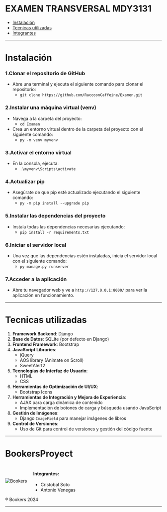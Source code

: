 # EXAMEN TRANSVERSAL MDY3131
- [Instalación](#instalación)
- [Tecnicas utilizadas](#tecnicas-utilizadas)
- [Integrantes](#integrantes)
------------
# Instalación
### 1.Clonar el repositorio de GitHub
- Abre una terminal y ejecuta el siguiente comando para clonar el repositorio:
    - `git clone https://github.com/RaccoonCaffeine/Examen.git`
### 2.Instalar una máquina virtual (venv)
- Navega a la carpeta del proyecto:
    - `cd Examen`
- Crea un entorno virtual dentro de la carpeta del proyecto con el siguiente comando:
  - `py -m venv myvenv`
### 3.Activar el entorno virtual
- En la consola, ejecuta:
  - `.\myvenv\Scripts\activate`
### 4.Actualizar pip
- Asegúrate de que pip esté actualizado ejecutando el siguiente comando:
    - `py -m pip install --upgrade pip`
### 5.Instalar las dependencias del proyecto
- Instala todas las dependencias necesarias ejecutando:
  - `pip install -r requirements.txt`
### 6.Iniciar el servidor local
- Una vez que las dependencias estén instaladas, inicia el servidor local con el siguiente comando:
  - `py manage.py runserver`
### 7.Acceder a la aplicación
- Abre tu navegador web y ve a `http://127.0.0.1:8000/` para ver la aplicación en funcionamiento.
------------
# Tecnicas utilizadas
1. **Framework Backend**: Django
2. **Base de Datos**: SQLite (por defecto en Django)
3. **Frontend Framework**: Bootstrap
4. **JavaScript Libraries**:
   - jQuery
   - AOS library (Animate on Scroll)
   - SweetAlert2
5. **Tecnologías de Interfaz de Usuario**:
   - HTML
   - CSS
6. **Herramientas de Optimización de UI/UX**:
   - Bootstrap Icons
7. **Herramientas de Integración y Mejora de Experiencia**:
   - AJAX para carga dinámica de contenido
   - Implementación de botones de carga y búsqueda usando JavaScript
8. **Gestión de Imágenes**:
   - Django `ImageField` para manejar imágenes de libros
9. **Control de Versiones**:
   - Uso de Git para control de versiones y gestión del código fuente
------------
# BookersProyect
<!-- #integrantes -->
<div style="display: flex; align-items: center;">
    <img src="https://cdn.discordapp.com/attachments/1148447558813876276/1259367478346125362/nashe.jpg?ex=66c7691c&is=66c6179c&hm=94d29de0ac4d1ee2e3a9f2d1d86f8cec7330ed892b569a00242edd755d05689e&quality=lossless&width=200&height=200" alt="Bookers" style="margin-right: 20px;"/>
    <div>
        <h4>Integrantes:</h4>
        <ul>
            <li>Cristobal Soto</li>
            <li>Antonio Venegas</li>
        </ul>
    </div>
</div>
&reg; Bookers 2024

------------
